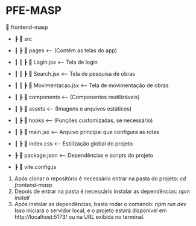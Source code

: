 # PFE-MASP

📂 frontend-masp

 - ┣ 📂 src
 
 - ┃ ┣ 📂 pages  <-- (Contém as telas do app)
 
 - ┃ ┃ ┣ 📜 Login.jsx  <-- Tela de login
 
 - ┃ ┃ ┣ 📜 Search.jsx  <-- Tela de pesquisa de obras
 
 - ┃ ┃ ┣ 📜 Movimentacao.jsx  <-- Tela de movimentação de obras
 
 - ┃ ┣ 📂 components  <-- (Componentes reutilizáveis)
 
 - ┃ ┣ 📂 assets  <-- (Imagens e arquivos estáticos)
 
 - ┃ ┣ 📂 hooks  <-- (Funções customizadas, se necessário)
 
 - ┃ ┣ 📜 main.jsx  <-- Arquivo principal que configura as rotas
 
 - ┃ ┣ 📜 index.css  <-- Estilização global do projeto
 
 - ┣ 📜 package.json  <-- Dependências e scripts do projeto
 
 - ┣ 📜 vite.config.js  

1. Após clonar o repositório é necessário entrar na pasta do projeto: *cd frontend-masp*
2. Depois de entrar na pasta é necessário instalar as dependências: *npm install*
3. Após instalar as dependências, basta rodar o comando: *npm run dev*
Isso iniciará o servidor local, e o projeto estará disponível em http://localhost:5173/ ou na URL exibida no terminal.
